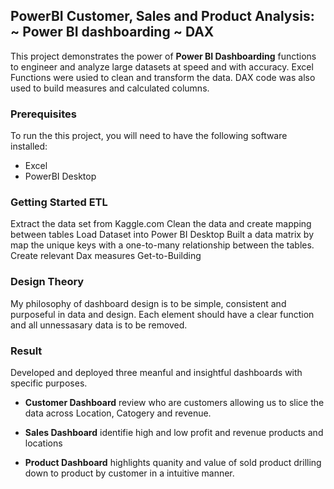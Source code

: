 <h2>PowerBI Customer, Sales and Product Analysis: ~ Power BI dashboarding ~ DAX</h2>

This project demonstrates the power of **Power BI Dashboarding** functions to engineer and analyze large datasets at speed and with accuracy. Excel Functions were usied to clean and transform the data. DAX code was also used to build measures and calculated columns.

<h3>Prerequisites</h3>
To run the this project, you will need to have the following software installed:

 - Excel
 - PowerBI Desktop

<h3>Getting Started ETL</h3>
Extract the data set from Kaggle.com
Clean the data and create mapping between tables
Load Dataset into Power BI Desktop
Built a data matrix by map the unique keys with a one-to-many relationship between the tables.
Create relevant Dax measures
Get-to-Building

<h3>Design Theory</h3>
My philosophy of dashboard design is to be simple, consistent and purposeful in data and design.
Each element should have a clear function and all unnessasary data is to be removed.

<h3>Result</h3>
Developed and deployed three meanful and insightful dashboards with specific purposes.

 - **Customer Dashboard** review who are customers allowing us to slice the data across Location, Catogery and revenue.

 - **Sales Dashboard** identifie high and low profit and revenue  products and locations
 
 - **Product Dashboard** highlights quanity and value of sold product drilling down to product by customer in a intuitive manner.

